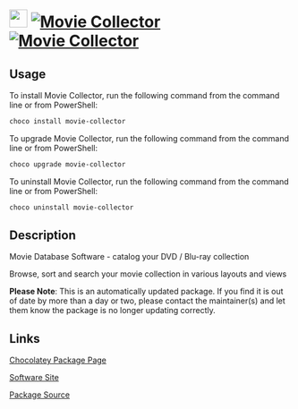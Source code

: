 ﻿# <img src="https://cdn.jsdelivr.net/gh/mkevenaar/chocolatey-packages@55b0b824aa79ab37ea68da3a5ad90ba0cd9e7e07/icons/movie-collector.png" width="32" height="32"/> [![Movie Collector](https://img.shields.io/chocolatey/v/movie-collector.svg?label=Movie+Collector)](https://community.chocolatey.org/packages/movie-collector) [![Movie Collector](https://img.shields.io/chocolatey/dt/movie-collector.svg)](https://community.chocolatey.org/packages/movie-collector)

## Usage

To install Movie Collector, run the following command from the command line or from PowerShell:

```powershell
choco install movie-collector
```

To upgrade Movie Collector, run the following command from the command line or from PowerShell:

```powershell
choco upgrade movie-collector
```

To uninstall Movie Collector, run the following command from the command line or from PowerShell:

```powershell
choco uninstall movie-collector
```

## Description

Movie Database Software - catalog your DVD / Blu-ray collection

Browse, sort and search your movie collection in various layouts and views

**Please Note**: This is an automatically updated package. If you find it is
out of date by more than a day or two, please contact the maintainer(s) and
let them know the package is no longer updating correctly.


## Links

[Chocolatey Package Page](https://community.chocolatey.org/packages/movie-collector)

[Software Site](https://www.collectorz.com/movie/movie-collector)

[Package Source](https://github.com/mkevenaar/chocolatey-packages/tree/master/automatic/movie-collector)

